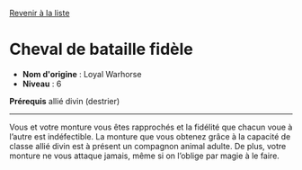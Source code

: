 [Revenir à la liste](..)

# Cheval de bataille fidèle

 * **Nom d'origine** : Loyal Warhorse
 * **Niveau** : 6


<p><strong>Prérequis</strong> allié divin (destrier)</p>
<hr>
<p>Vous et votre monture vous êtes rapprochés et la fidélité que chacun voue à l’autre est indéfectible. La monture que vous obtenez grâce à la capacité de classe allié divin est à présent un compagnon animal adulte. De plus, votre monture ne vous attaque jamais, même si on l’oblige par magie à le faire.</p>